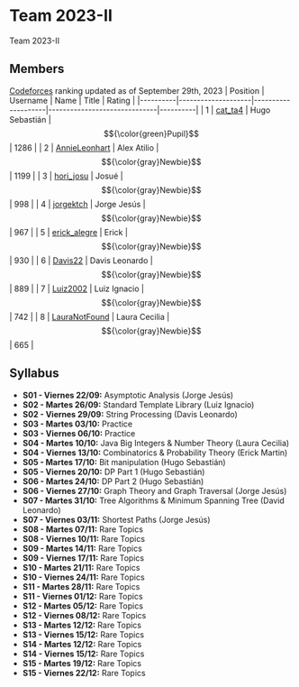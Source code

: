 # Team 2023-II
Team 2023-II
## Members
[Codeforces] ranking updated as of September 29th, 2023
| Position | Username           | Name               | Title                        | Rating   |
|----------|--------------------|--------------------|------------------------------|----------|
| 1        | [cat_ta4]          | Hugo Sebastián     | $${\color{green}Pupil}$$     | 1286     |
| 2        | [AnnieLeonhart]    | Alex Atilio        | $${\color{gray}Newbie}$$	    | 1199     |
| 3        | [hori_josu]        | Josué              | $${\color{gray}Newbie}$$     |  998     |
| 4        | [jorgektch]        | Jorge Jesús        | $${\color{gray}Newbie}$$	    |  967     |
| 5        | [erick_alegre]     | Erick              | $${\color{gray}Newbie}$$	    |  930     |
| 6        | [Davis22]          | Davis Leonardo     | $${\color{gray}Newbie}$$	    |  889     |
| 7        | [Luiz2002]         | Luiz Ignacio       | $${\color{gray}Newbie}$$     |  742     |
| 8        | [LauraNotFound]    | Laura Cecilia      | $${\color{gray}Newbie}$$     |  665     |


[LauraNotFound]: https://codeforces.com/profile/LauraNotFound
[jorgektch]: https://codeforces.com/profile/jorgektch
[Luiz2002]: https://codeforces.com/profile/Luiz2002
[cat_ta4]: https://codeforces.com/profile/cat_ta4
[Davis22]: https://codeforces.com/profile/Davis22
[jorgektch]: https://codeforces.com/profile/jorgektch
[erick_alegre]: https://codeforces.com/profile/erick_alegre
[AnnieLeonhart]: https://codeforces.com/profile/AnnieLeonhart
[hori_josu]: https://codeforces.com/profile/hori_josu

[Codeforces]: https://codeforces.com/contests

## Syllabus
- **S01 - Viernes 22/09:** Asymptotic Analysis (Jorge Jesús)
- **S02 - Martes 26/09:** Standard Template Library (Luiz Ignacio)
- **S02 - Viernes 29/09:** String Processing (Davis Leonardo)
- **S03 - Martes 03/10:** Practice
- **S03 - Viernes 06/10:** Practice
- **S04 - Martes 10/10:** Java Big Integers & Number Theory (Laura Cecilia)
- **S04 - Viernes 13/10:** Combinatorics & Probability Theory (Erick Martin)
- **S05 - Martes 17/10:** Bit manipulation (Hugo Sebastián)
- **S05 - Viernes 20/10:** DP Part 1 (Hugo Sebastián)
- **S06 - Martes 24/10:** DP Part 2 (Hugo Sebastián)
- **S06 - Viernes 27/10:** Graph Theory and Graph Traversal (Jorge Jesús)
- **S07 - Martes 31/10:** Tree Algorithms & Minimum Spanning Tree (David Leonardo)
- **S07 - Viernes 03/11:** Shortest Paths (Jorge Jesús)
- **S08 - Martes 07/11:** Rare Topics
- **S08 - Viernes 10/11:** Rare Topics
- **S09 - Martes 14/11:** Rare Topics
- **S09 - Viernes 17/11:** Rare Topics
- **S10 - Martes 21/11:** Rare Topics
- **S10 - Viernes 24/11:** Rare Topics
- **S11 - Martes 28/11:** Rare Topics
- **S11 - Viernes 01/12:** Rare Topics
- **S12 - Martes 05/12:** Rare Topics
- **S12 - Viernes 08/12:** Rare Topics
- **S13 - Martes 12/12:** Rare Topics
- **S13 - Viernes 15/12:** Rare Topics
- **S14 - Martes 12/12:** Rare Topics
- **S14 - Viernes 15/12:** Rare Topics
- **S15 - Martes 19/12:** Rare Topics
- **S15 - Viernes 22/12:** Rare Topics

